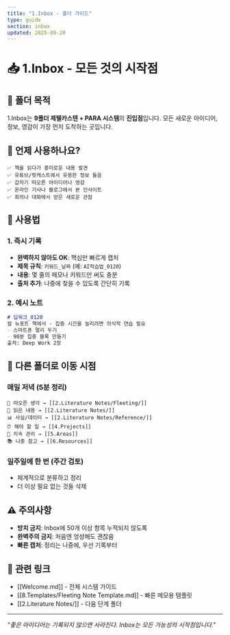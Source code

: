 ```yaml
---
title: "1.Inbox - 폴더 가이드"
type: guide
section: inbox
updated: 2025-09-20
---
```


# 📥 1.Inbox - 모든 것의 시작점

## 📖 폴더 목적

1.Inbox는 **9폴더 제텔카스텐 + PARA 시스템**의 **진입점**입니다. 모든 새로운 아이디어, 정보, 영감이 가장 먼저 도착하는 곳입니다.

## 🎯 언제 사용하나요?

```
✅ 책을 읽다가 흥미로운 내용 발견
✅ 유튜브/팟캐스트에서 유용한 정보 들음
✅ 갑자기 떠오른 아이디어나 영감
✅ 온라인 기사나 블로그에서 본 인사이트
✅ 회의나 대화에서 얻은 새로운 관점
```

## 📝 사용법

### 1. 즉시 기록
- **완벽하지 않아도 OK**: 핵심만 빠르게 캡처
- **제목 규칙**: `키워드_날짜` (예: `AI학습법_0120`)
- **내용**: 몇 줄의 메모나 키워드만 써도 충분
- **출처 추가**: 나중에 찾을 수 있도록 간단히 기록

### 2. 예시 노트
```markdown
# 딥워크_0120
칼 뉴포트 책에서 - 집중 시간을 늘리려면 의식적 연습 필요
- 스마트폰 멀리 두기
- 90분 집중 블록 만들기
출처: Deep Work 2장
```

## 🔄 다른 폴더로 이동 시점

### 매일 저녁 (5분 정리)
```
💭 떠오른 생각 → [[2.Literature Notes/Fleeting/]]
📖 읽은 내용 → [[2.Literature Notes/]]
📊 사실/데이터 → [[2.Literature Notes/Reference/]]
⏰ 해야 할 일 → [[4.Projects]]
🔄 지속 관리 → [[5.Areas]]
📚 나중 참고 → [[6.Resources]]
```

### 일주일에 한 번 (주간 검토)
- 체계적으로 분류하고 정리
- 더 이상 필요 없는 것들 삭제

## ⚠️ 주의사항

- **방치 금지**: Inbox에 50개 이상 항목 누적되지 않도록
- **완벽주의 금지**: 처음엔 엉성해도 괜찮음
- **빠른 캡처**: 정리는 나중에, 우선 기록부터

## 🔗 관련 링크

- [[Welcome.md]] - 전체 시스템 가이드
- [[8.Templates/Fleeting Note Template.md]] - 빠른 메모용 템플릿
- [[2.Literature Notes/]] - 다음 단계 폴더

---

*"좋은 아이디어는 기록되지 않으면 사라진다. Inbox는 모든 가능성의 시작점입니다."*
